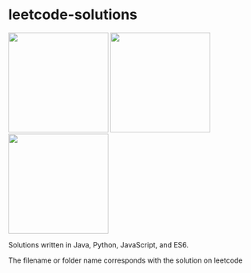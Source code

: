 # leetcode-solutions

<img src="https://upload.wikimedia.org/wikipedia/commons/thumb/9/99/Unofficial_JavaScript_logo_2.svg/2000px-Unofficial_JavaScript_logo_2.svg.png" height='200px' width= '200px' padding="20px">
<img src="https://www.python.org/static/opengraph-icon-200x200.png
" height='200px' width= '200px' padding="20px">
<img src="https://www.seeklogo.net/wp-content/uploads/2011/06/java-logo-vector.png" height='200px' width= '200px' padding="20px">

Solutions written in Java, Python, JavaScript, and ES6.

The filename or folder name corresponds with the solution on leetcode
